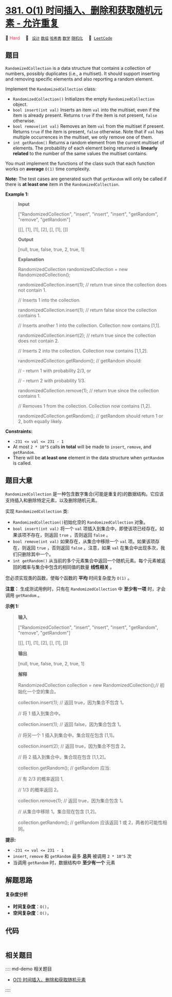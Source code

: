 # [381. O(1) 时间插入、删除和获取随机元素 - 允许重复](https://leetcode.com/problems/insert-delete-getrandom-o1-duplicates-allowed)

🔴 <font color=#ff334b>Hard</font>&emsp; 🔖&ensp; [`设计`](/leetcode/outline/tag/design.md) [`数组`](/leetcode/outline/tag/array.md) [`哈希表`](/leetcode/outline/tag/hash-table.md) [`数学`](/leetcode/outline/tag/math.md) [`随机化`](/leetcode/outline/tag/randomized.md)&emsp; 🔗&ensp;[`LeetCode`](https://leetcode.com/problems/insert-delete-getrandom-o1-duplicates-allowed)


## 题目

`RandomizedCollection` is a data structure that contains a collection of
numbers, possibly duplicates (i.e., a multiset). It should support inserting
and removing specific elements and also reporting a random element.

Implement the `RandomizedCollection` class:

  * `RandomizedCollection()` Initializes the empty `RandomizedCollection` object.
  * `bool insert(int val)` Inserts an item `val` into the multiset, even if the item is already present. Returns `true` if the item is not present, `false` otherwise.
  * `bool remove(int val)` Removes an item `val` from the multiset if present. Returns `true` if the item is present, `false` otherwise. Note that if `val` has multiple occurrences in the multiset, we only remove one of them.
  * `int getRandom()` Returns a random element from the current multiset of elements. The probability of each element being returned is **linearly related** to the number of the same values the multiset contains.

You must implement the functions of the class such that each function works on
**average** `O(1)` time complexity.

**Note:** The test cases are generated such that `getRandom` will only be
called if there is **at least one** item in the `RandomizedCollection`.



**Example 1:**

> 
> 
> 
> 
> 
> **Input**
> 
> ["RandomizedCollection", "insert", "insert", "insert", "getRandom", "remove", "getRandom"]
> 
> [[], [1], [1], [2], [], [1], []]
> 
> **Output**
> 
> [null, true, false, true, 2, true, 1]
> 
> 
> 
> **Explanation**
> 
> RandomizedCollection randomizedCollection = new RandomizedCollection();
> 
> randomizedCollection.insert(1);   // return true since the collection does not contain 1.
> 
> > 
> > 
> > 
> > 
> > 
> > 
> > 
> > 
>   // Inserts 1 into the collection.
> 
> randomizedCollection.insert(1);   // return false since the collection contains 1.
> 
> > 
> > 
> > 
> > 
> > 
> > 
> > 
> > 
>   // Inserts another 1 into the collection. Collection now contains [1,1].
> 
> randomizedCollection.insert(2);   // return true since the collection does not contain 2.
> 
> > 
> > 
> > 
> > 
> > 
> > 
> > 
> > 
>   // Inserts 2 into the collection. Collection now contains [1,1,2].
> 
> randomizedCollection.getRandom(); // getRandom should:
> 
> > 
> > 
> > 
> > 
> > 
> > 
> > 
> > 
>   // - return 1 with probability 2/3, or
> 
> > 
> > 
> > 
> > 
> > 
> > 
> > 
> > 
>   // - return 2 with probability 1/3.
> 
> randomizedCollection.remove(1);   // return true since the collection contains 1.
> 
> > 
> > 
> > 
> > 
> > 
> > 
> > 
> > 
>   // Removes 1 from the collection. Collection now contains [1,2].
> 
> randomizedCollection.getRandom(); // getRandom should return 1 or 2, both equally likely.

**Constraints:**

  * `-231 <= val <= 231 - 1`
  * At most `2 * 10^5` calls **in total** will be made to `insert`, `remove`, and `getRandom`.
  * There will be **at least one** element in the data structure when `getRandom` is called.


## 题目大意

`RandomizedCollection` 是一种包含数字集合(可能是重复的)的数据结构。它应该支持插入和删除特定元素，以及删除随机元素。

实现 `RandomizedCollection` 类:

  * `RandomizedCollection()`初始化空的 `RandomizedCollection` 对象。
  * `bool insert(int val)` 将一个 `val` 项插入到集合中，即使该项已经存在。如果该项不存在，则返回 `true` ，否则返回 `false` 。
  * `bool remove(int val)` 如果存在，从集合中移除一个 `val` 项。如果该项存在，则返回 `true` ，否则返回 `false` 。注意，如果 `val` 在集合中出现多次，我们只删除其中一个。
  * `int getRandom()` 从当前的多个元素集合中返回一个随机元素。每个元素被返回的概率与集合中包含的相同值的数量 **线性相关** 。

您必须实现类的函数，使每个函数的 **平均** 时间复杂度为 `O(1)` 。

**注意：** 生成测试用例时，只有在 `RandomizedCollection` 中 **至少有一项** 时，才会调用 `getRandom` 。



**示例 1:**

> 
> 
> 
> 
> 
> **输入**
> 
> ["RandomizedCollection", "insert", "insert", "insert", "getRandom", "remove", "getRandom"]
> 
> [[], [1], [1], [2], [], [1], []]
> 
> **输出**
> 
> [null, true, false, true, 2, true, 1]
> 
> 
> 
> **解释**
> 
> RandomizedCollection collection = new RandomizedCollection();// 初始化一个空的集合。
> 
> collection.insert(1);   // 返回 true，因为集合不包含 1。
> 
> > 
> > 
> > 
> > 
> > 
> > 
> // 将 1 插入到集合中。
> 
> collection.insert(1);   // 返回 false，因为集合包含 1。
> 
> > 
> > 
> > 
> > 
> > 
> > 
> // 将另一个 1 插入到集合中。集合现在包含 [1,1]。
> 
> collection.insert(2);   // 返回 true，因为集合不包含 2。
> 
> > 
> > 
> > 
> > 
> > 
> > 
> // 将 2 插入到集合中。集合现在包含 [1,1,2]。
> 
> collection.getRandom(); // getRandom 应当:
> 
> > 
> > 
> > 
> > 
> > 
> > 
> // 有 2/3 的概率返回 1,
> 
> > 
> > 
> > 
> > 
> > 
> > 
> // 1/3 的概率返回 2。
> 
> collection.remove(1);   // 返回 true，因为集合包含 1。
> 
> > 
> > 
> > 
> > 
> > 
> > 
> // 从集合中移除 1。集合现在包含 [1,2]。
> 
> collection.getRandom(); // getRandom 应该返回 1 或 2，两者的可能性相同。



**提示:**

  * `-231 <= val <= 231 - 1`
  * `insert`, `remove` 和 `getRandom` 最多 **总共** 被调用 `2 * 10^5` 次
  * 当调用 `getRandom` 时，数据结构中 **至少有一个** 元素


## 解题思路

#### 复杂度分析

- **时间复杂度**：`O()`，
- **空间复杂度**：`O()`，

## 代码

```javascript

```

## 相关题目

:::: md-demo 相关题目
- [O(1) 时间插入、删除和获取随机元素](https://leetcode.com/problems/insert-delete-getrandom-o1)

::::
